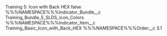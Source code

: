 <?xml version="1.0" encoding="UTF-8"?>
<CustomMetadata xmlns="http://soap.sforce.com/2006/04/metadata" xmlns:xsi="http://www.w3.org/2001/XMLSchema-instance" xmlns:xsd="http://www.w3.org/2001/XMLSchema">
    <label>Training 5: Icon with Back HEX</label>
    <protected>false</protected>
    <values>
        <field>%%%NAMESPACE%%%Indicator_Bundle__c</field>
        <value xsi:type="xsd:string">Training_Bundle_5_SLDS_Icon_Colors</value>
    </values>
    <values>
        <field>%%%NAMESPACE%%%Indicator_Item__c</field>
        <value xsi:type="xsd:string">Training_Basic_Icon_with_Back_HEX</value>
    </values>
    <values>
        <field>%%%NAMESPACE%%%Order__c</field>
        <value xsi:type="xsd:double">3.1</value>
    </values>
</CustomMetadata>
